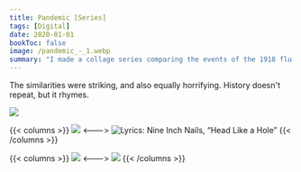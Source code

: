 ```yaml
---
title: Pandemic [Series]
tags: [Digital]
date: 2020-01-01
bookToc: false
image: /pandemic_-_1.webp
summary: "I made a collage series comparing the events of the 1918 flu pandemic with 2019's COVID-19."
---
```

The similarities were striking, and also equally horrifying. History doesn't repeat, but it rhymes. 

![](/pandemic_-_2.webp)

{{< columns >}}
![](/pandemic_-_4.webp)
<--->
![Lyrics: Nine Inch Nails, “Head Like a Hole”](/pandemic_-_3.webp)
{{< /columns >}}


{{< columns >}}
![](/pandemic--_-_1.webp)
<--->
![](/pandemmy_-_1.webp)
{{< /columns >}}

